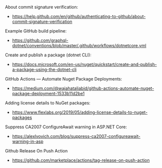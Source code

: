 About commit signature verification:
 - https://help.github.com/en/github/authenticating-to-github/about-commit-signature-verification
 
Example GitHub build pipeline:
 - https://github.com/graphql-dotnet/conventions/blob/master/.github/workflows/dotnetcore.yml
 
Create and publish a package (dotnet CLI):
 - https://docs.microsoft.com/en-us/nuget/quickstart/create-and-publish-a-package-using-the-dotnet-cli
 
GitHub Actions — Automate Nuget Package Deployments:
 - https://medium.com/@wajahataliabid/github-actions-automate-nuget-package-deployment-1533b11d2be1

Adding license details to NuGet packages:
 - https://www.flexlabs.org/2019/05/adding-license-details-to-nuget-packages

Suppress CA2007 ConfigureAwait warning in ASP.NET Core:
 - https://alexlvovich.com/blog/suppress-ca2007-configureawait-warning-in-asp
 
Github Release On Push Action
 - https://github.com/marketplace/actions/tag-release-on-push-action
 